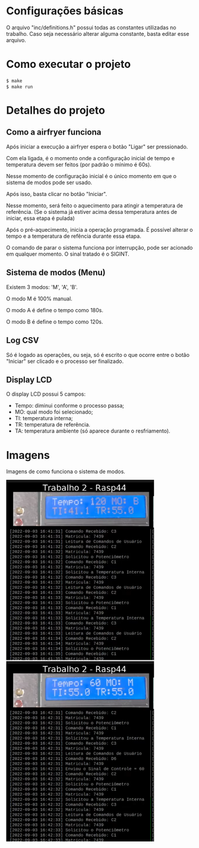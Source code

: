 # Configurações básicas

<p>O arquivo "inc/definitions.h" possui todas as constantes utilizadas no trabalho. Caso seja necessário alterar alguma constante, basta editar esse arquivo.</p>

# Como executar o projeto

```
$ make
$ make run
```

# Detalhes do projeto

## Como a airfryer funciona

<p>Após iniciar a execução a airfryer espera o botão "Ligar" ser pressionado.</p>
<p>Com ela ligada, é o momento onde a configuração inicial de tempo e temperatura devem ser feitos (por padrão o mínimo é 60s).</p>
<p>Nesse momento de configuração inicial é o único momento em que o sistema de modos pode ser usado.</p>
<p>Após isso, basta clicar no botão "Iniciar".</p>
<p>Nesse momento, será feito o aquecimento para atingir a temperatura de referência. (Se o sistema já estiver acima dessa temperatura antes de iniciar, essa etapa é pulada)</p>
<p>Após o pré-aquecimento, inicia a operação programada. É possível alterar o tempo e a temperatura de refência durante essa etapa.</p>
<p>O comando de parar o sistema funciona por interrupção, pode ser acionado em qualquer momento. O sinal tratado é o SIGINT.</p>

## Sistema de modos (Menu)

<p>Existem 3 modos: 'M', 'A', 'B'.</p>
<p>O modo M é 100% manual.</p>
<p>O modo A é define o tempo como 180s.</p>
<p>O modo B é define o tempo como 120s.</p>

## Log CSV

<p>Só é logado as operações, ou seja, só é escrito o que ocorre entre o botão "Iniciar" ser clicado e o processo ser finalizado.</p>

## Display LCD

<p>O display LCD possui 5 campos: </p>
<ul>
  <li>Tempo: diminui conforme o processo passa;</li>
  <li>MO: qual modo foi selecionado;</li>
  <li>TI: temperatura interna;</li>
  <li>TR: temperatura de referência.</li>
  <li>TA: temperatura ambiente (só aparece durante o resfriamento).</li>
</ul>

# Imagens

Imagens de como funciona o sistema de modos.

![modo b](images/modo_b.png)
![modo m](images/modo_m.png)
